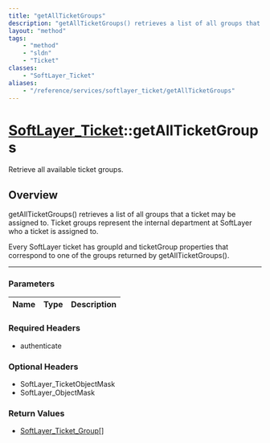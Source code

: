 ```yaml
---
title: "getAllTicketGroups"
description: "getAllTicketGroups() retrieves a list of all groups that a ticket may be assigned to. Ticket groups represent the intern... "
layout: "method"
tags:
    - "method"
    - "sldn"
    - "Ticket"
classes:
    - "SoftLayer_Ticket"
aliases:
    - "/reference/services/softlayer_ticket/getAllTicketGroups"
---
```

# [SoftLayer_Ticket](/reference/services/SoftLayer_Ticket)::getAllTicketGroups

Retrieve all available ticket groups. 


## Overview 
getAllTicketGroups() retrieves a list of all groups that a ticket may be assigned to. Ticket groups represent the internal department at SoftLayer who a ticket is assigned to. 

Every SoftLayer ticket has groupId and ticketGroup properties that correspond to one of the groups returned by getAllTicketGroups(). 

-----

### Parameters 
|Name | Type | Description |
| --- | --- | --- |


### Required Headers
* authenticate


### Optional Headers
* SoftLayer_TicketObjectMask
* SoftLayer_ObjectMask

### Return Values
* <a href='/reference/datatypes/SoftLayer_Ticket_Group'>SoftLayer_Ticket_Group[] </a>





